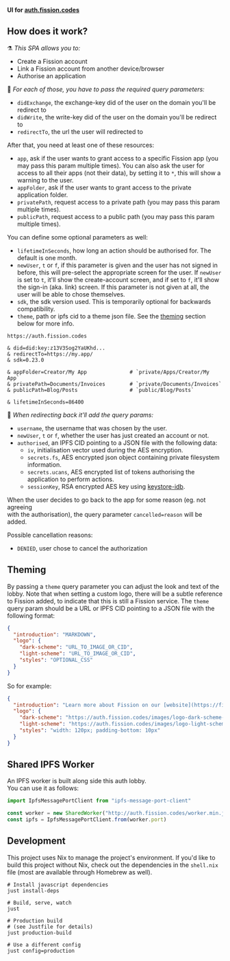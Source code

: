 __UI for [auth.fission.codes](https://auth.fission.codes)__



## How does it work?

⚗️ _This SPA allows you to:_

* Create a Fission account
* Link a Fission account from another device/browser
* Authorise an application


🔑 _For each of those, you have to pass the required query parameters:_

* `didExchange`, the exchange-key did of the user on the domain you'll be redirect to
* `didWrite`, the write-key did of the user on the domain you'll be redirect to
* `redirectTo`, the url the user will redirected to

After that, you need at least one of these resources:
* `app`, ask if the user wants to grant access to a specific Fission app (you may pass this param multiple times). You can also ask the user for access to all their apps (not their data), by setting it to `*`, this will show a warning to the user.
* `appFolder`, ask if the user wants to grant access to the private application folder.
* `privatePath`, request access to a private path (you may pass this param multiple times).
* `publicPath`, request access to a public path (you may pass this param multiple times).

You can define some optional parameters as well:
* `lifetimeInSeconds`, how long an action should be authorised for. The default is one month.
* `newUser`, `t` or `f`, if this parameter is given and the user has not signed in before, this will pre-select the appropriate screen for the user. If `newUser` is set to `t`, it'll show the create-account screen, and if set to `f`, it'll show the sign-in (aka. link) screen. If this parameter is not given at all, the user will be able to chose themselves.
* `sdk`, the sdk version used. This is temporarily optional for backwards compatibility.
* `theme`, path or ipfs cid to a theme json file. See the [theming](#theming) section below for more info.

```shell
https://auth.fission.codes

& did=did:key:z13V3Sog2YaUKhd...
& redirectTo=https://my.app/
& sdk=0.23.0

& appFolder=Creator/My App              # `private/Apps/Creator/My App`
& privatePath=Documents/Invoices        # `private/Documents/Invoices`
& publicPath=Blog/Posts                 # `public/Blog/Posts`

& lifetimeInSeconds=86400
```


🎒 _When redirecting back it'll add the query params:_

* `username`, the username that was chosen by the user.
* `newUser`, `t` or `f`, whether the user has just created an account or not.
* `authorised`, an IPFS CID pointing to a JSON file with the following data:
  * `iv`, initialisation vector used during the AES encryption.
  * `secrets.fs`, AES encrypted json object containing private filesystem information.
  * `secrets.ucans`, AES encrypted list of tokens authorising the application to perform actions.
  * `sessionKey`, RSA encrypted AES key using [keystore-idb](https://github.com/fission-suite/keystore-idb/).

When the user decides to go back to the app for some reason (eg. not agreeing  
with the authorisation), the query parameter `cancelled=reason` will be added.

Possible cancellation reasons:
* `DENIED`, user chose to cancel the authorization



## Theming

By passing a `theme` query parameter you can adjust the look and text of the lobby. Note that when setting a custom logo, there will be a subtle reference to Fission added, to indicate that this is still a Fission service. The `theme` query param should be a URL or IPFS CID pointing to a JSON file with the following format:

```json
{
  "introduction": "MARKDOWN",
  "logo": {
    "dark-scheme": "URL_TO_IMAGE_OR_CID",
    "light-scheme": "URL_TO_IMAGE_OR_CID",
    "styles": "OPTIONAL_CSS"
  }
}
```

So for example:

```json
{
  "introduction": "Learn more about Fission on our [website](https://fission.codes).",
  "logo": {
    "dark-scheme": "https://auth.fission.codes/images/logo-dark-scheme-textonly.svg",
    "light-scheme": "https://auth.fission.codes/images/logo-light-scheme-textonly.svg",
    "styles": "width: 120px; padding-bottom: 10px"
  }
}
```



## Shared IPFS Worker

An IPFS worker is built along side this auth lobby.  
You can use it as follows:

```js
import IpfsMessagePortClient from "ipfs-message-port-client"

const worker = new SharedWorker("http://auth.fission.codes/worker.min.js", { type: "module" })
const ipfs = IpfsMessagePortClient.from(worker.port)
```



## Development

This project uses Nix to manage the project's environment. If you'd like to build this project without Nix, check out the dependencies in the `shell.nix` file (most are available through Homebrew as well).

```shell
# Install javascript dependencies
just install-deps

# Build, serve, watch
just

# Production build
# (see Justfile for details)
just production-build

# Use a different config
just config=production
```
